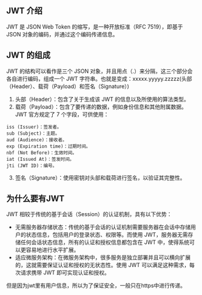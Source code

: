 ## JWT 介绍
JWT 是 JSON Web Token 的缩写，是一种开放标准（RFC 7519），即基于 JSON 对象的编码，并通过这个编码传递信息。
## JWT 的组成
JWT 的结构可以看作是三个 JSON 对象，并且用点（.）来分隔，这三个部分会各自进行编码，组成一个 JWT 字符串。也就是变成：xxxxx.yyyyy.zzzzz(头部（Header）、载荷（Payload）和签名（Signature）)
1. 头部（Header）：包含了关于生成该 JWT 的信息以及所使用的算法类型。
2. 载荷（Payload）：包含了要传递的数据，例如身份信息和其他附属数据。JWT 官方规定了 7 个字段，可供使用：
```
iss (Issuer)：签发者。
sub (Subject)：主题。
aud (Audience)：接收者。
exp (Expiration time)：过期时间。
nbf (Not Before)：生效时间。
iat (Issued At)：签发时间。
jti (JWT ID)：编号。
```
3. 签名（Signature）：使用密钥对头部和载荷进行签名，以验证其完整性。
## 为什么要有JWT
JWT 相较于传统的基于会话（Session）的认证机制，具有以下优势：

* 无需服务器存储状态：传统的基于会话的认证机制需要服务器在会话中存储用户的状态信息，包括用户的登录状态、权限等。而使用 JWT，服务器无需存储任何会话状态信息，所有的认证和授权信息都包含在 JWT 中，使得系统可以更容易地进行水平扩展。
* 适应微服务架构：在微服务架构中，很多服务是独立部署并且可以横向扩展的，这就需要保证认证和授权的无状态性。使用 JWT 可以满足这种需求，每次请求携带 JWT 即可实现认证和授权。

但是因为jwt里有用户信息，所以为了保证安全，一般只在https中进行传递。